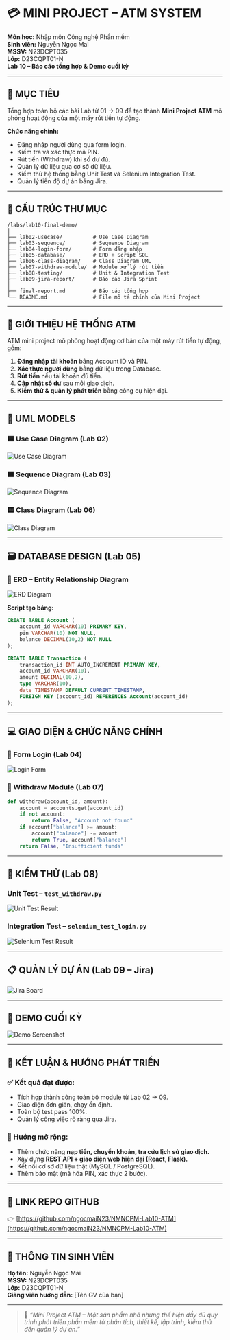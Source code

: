 # 💳 MINI PROJECT – ATM SYSTEM

**Môn học:** Nhập môn Công nghệ Phần mềm  
**Sinh viên:** Nguyễn Ngọc Mai  
**MSSV:** N23DCPT035  
**Lớp:** D23CQPT01-N  
**Lab 10 – Báo cáo tổng hợp & Demo cuối kỳ**

---

## 🎯 MỤC TIÊU
Tổng hợp toàn bộ các bài Lab từ 01 → 09 để tạo thành **Mini Project ATM** mô phỏng hoạt động của một máy rút tiền tự động.

**Chức năng chính:**
- Đăng nhập người dùng qua form login.
- Kiểm tra và xác thực mã PIN.
- Rút tiền (Withdraw) khi số dư đủ.
- Quản lý dữ liệu qua cơ sở dữ liệu.
- Kiểm thử hệ thống bằng Unit Test và Selenium Integration Test.
- Quản lý tiến độ dự án bằng Jira.

---

## 🧩 CẤU TRÚC THƯ MỤC

```
/labs/lab10-final-demo/
│
├── lab02-usecase/          # Use Case Diagram
├── lab03-sequence/         # Sequence Diagram
├── lab04-login-form/       # Form đăng nhập
├── lab05-database/         # ERD + Script SQL
├── lab06-class-diagram/    # Class Diagram UML
├── lab07-withdraw-module/  # Module xử lý rút tiền
├── lab08-testing/          # Unit & Integration Test
├── lab09-jira-report/      # Báo cáo Jira Sprint
│
├── final-report.md         # Báo cáo tổng hợp
└── README.md               # File mô tả chính của Mini Project
```

---

## 🧠 GIỚI THIỆU HỆ THỐNG ATM

ATM mini project mô phỏng hoạt động cơ bản của một máy rút tiền tự động, gồm:

1. **Đăng nhập tài khoản** bằng Account ID và PIN.  
2. **Xác thực người dùng** bằng dữ liệu trong Database.  
3. **Rút tiền** nếu tài khoản đủ tiền.  
4. **Cập nhật số dư** sau mỗi giao dịch.  
5. **Kiểm thử & quản lý phát triển** bằng công cụ hiện đại.

---

## 🧱 UML MODELS

### 🟦 Use Case Diagram (Lab 02)
![Use Case Diagram](../lab02-usecase/usecase_atm.png)

### 🟧 Sequence Diagram (Lab 03)
![Sequence Diagram](../lab03-sequence/sequence_atm.png)

### 🟨 Class Diagram (Lab 06)
![Class Diagram](../lab06-class-diagram/class_atm.png)

---

## 🗃 DATABASE DESIGN (Lab 05)

### 🧩 ERD – Entity Relationship Diagram
![ERD Diagram](../lab05-database/erd_atm.png)

**Script tạo bảng:**

```sql
CREATE TABLE Account (
    account_id VARCHAR(10) PRIMARY KEY,
    pin VARCHAR(10) NOT NULL,
    balance DECIMAL(10,2) NOT NULL
);

CREATE TABLE Transaction (
    transaction_id INT AUTO_INCREMENT PRIMARY KEY,
    account_id VARCHAR(10),
    amount DECIMAL(10,2),
    type VARCHAR(10),
    date TIMESTAMP DEFAULT CURRENT_TIMESTAMP,
    FOREIGN KEY (account_id) REFERENCES Account(account_id)
);
```

---

## 💻 GIAO DIỆN & CHỨC NĂNG CHÍNH

### 🔹 Form Login (Lab 04)
![Login Form](../lab04-login-form/login_form.png)

### 🔹 Withdraw Module (Lab 07)

```python
def withdraw(account_id, amount):
    account = accounts.get(account_id)
    if not account:
        return False, "Account not found"
    if account["balance"] >= amount:
        account["balance"] -= amount
        return True, account["balance"]
    return False, "Insufficient funds"
```

---

## 🧪 KIỂM THỬ (Lab 08)

### Unit Test – `test_withdraw.py`
![Unit Test Result](../lab08-testing/unit_test_result.png)

### Integration Test – `selenium_test_login.py`
![Selenium Test Result](../lab08-testing/selenium_test_result.png)

---

## 📋 QUẢN LÝ DỰ ÁN (Lab 09 – Jira)
![Jira Board](../lab09-jira-report/jira_board.png)

---

## 🎥 DEMO CUỐI KỲ
![Demo Screenshot](../lab10-final-demo/demo.png)

---

## 🧾 KẾT LUẬN & HƯỚNG PHÁT TRIỂN

### ✅ Kết quả đạt được:
- Tích hợp thành công toàn bộ module từ Lab 02 → 09.  
- Giao diện đơn giản, chạy ổn định.  
- Toàn bộ test pass 100%.  
- Quản lý công việc rõ ràng qua Jira.

### 🚀 Hướng mở rộng:
- Thêm chức năng **nạp tiền, chuyển khoản, tra cứu lịch sử giao dịch.**  
- Xây dựng **REST API + giao diện web hiện đại (React, Flask).**  
- Kết nối cơ sở dữ liệu thật (MySQL / PostgreSQL).  
- Thêm bảo mật (mã hóa PIN, xác thực 2 bước).

---

## 🔗 LINK REPO GITHUB
👉 [https://github.com/ngocmaiN23/NMNCPM-Lab10-ATM](https://github.com/ngocmaiN23/NMNCPM-Lab10-ATM)

---

## 👏 THÔNG TIN SINH VIÊN
**Họ tên:** Nguyễn Ngọc Mai  
**MSSV:** N23DCPT035  
**Lớp:** D23CQPT01-N  
**Giảng viên hướng dẫn:** [Tên GV của bạn]  

---

> 🧡 *“Mini Project ATM – Một sản phẩm nhỏ nhưng thể hiện đầy đủ quy trình phát triển phần mềm từ phân tích, thiết kế, lập trình, kiểm thử đến quản lý dự án.”*
